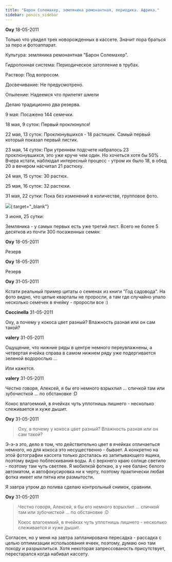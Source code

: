 ```yaml
---
title: "Барон Солемахер, земляника ремонантная, периодика. Африка."
sidebar: ponics_sidebar
---
```


**Oxy** 18-05-2011

Только что увидел трех новорожденных в кассете. Значит пора браться за перо и фотоаппарат.

Культура: земляника ремонантная "Барон Солемахер".

Гидропонная система: Периодическое затопление в трубах.

Раствор: Под вопросом.

Досвечивание: Не предусмотрено.

Опыление: Надеемся что прилетят шмели

Делаю традиционно два резерва.

9 мая: Посажено 144 семечки.

18 мая, 9 суток: Первый проклюнулся!

22 мая, 13 суток: Проклюнувшихся - 18 растишек. Самый первый который показал первый листик.

23 мая, 14 суток: При утреннем подсчете набралось 23 проклюнувшихся, это уже круче чем один. Но хочеться хотя бы 50% . Вчера кстати, наблюдал интересный процесс - утром их было 18, в обед 20 а вечером насчитал 21 растюху. 

24 мая, 15 суток: 30 растюх.

25 мая, 16 суток: 32 растюхи.

31 мая, 22 сутки: Пока без изменений в количестве, групповое фото.

[![](/imagehost/thumbs/1092.jpg)](https://t.me/ponics_ru_files/5367){:target="_blank"}

3 июня, 25 сутки:

Земляника - у самых первых есть уже третий лист. Всего не более 5 десятков из почти 300 посаженных семян:



**Oxy** 18-05-2011

Резерв


**Oxy** 18-05-2011

Резерв


**Oxy** 31-05-2011

Кстати реальный пример цитаты о семенах из книги "Год садовода". На фото видно, что целые кварталы не проросли, а там где случайно упало несколько семечек в ячейку - проросли все :)


**Coccinella** 31-05-2011

Оху, а почему у кокоса цвет разный? Влажность разная или он сам такой?


**valery** 31-05-2011

Ощущение, что нижние ряды в центре немного переувлажнены, а четвертая ячейка справа в самом нижнем ряду уже подергивается зеленой водорослью ...

Или кажется.


**valery** 31-05-2011

Честно говоря, Алексей, я бы его немного взрыхлил ... спичкой там или зубочисткой ... по обстановке :D

Кокос влагоемкий, в ячейках чуть уплотнишь лишнего - несколько слеживается и хуже дышит.


**Oxy** 31-05-2011

> Оху, а почему у кокоса цвет разный? Влажность разная или он сам такой?

Э-э-э это, дело в том, что действительно цвет в ячейках отличаеться немного, но для кокоса это несущественно - бывает. А конкретно на этой фотографии кассета только досталась из запитывающего ящика, поэтому видно поблескивания воды. А с верхнего краю солнце светило - поэтому там чуть светлее. Я мобилкой фоткаю, а у нее баланс белого автоматом, и автофокусировка ни к черту, поэтому практически любая фотка имеет или пятна или размытости.

Я завтра утром до полива сделаю контрольный снимок, сравним.


**Oxy** 31-05-2011

> Честно говоря, Алексей, я бы его немного взрыхлил ... спичкой там или зубочисткой ... по обстановке :D
> 
> Кокос влагоемкий, в ячейках чуть уплотнишь лишнего - несколько слеживается и хуже дышит.

Согласен, но у меня на завтра запланирована пересадка - рассадка с целью оптимизации использования ячеек, поэтому, думаю оно там походу и разрыхлиться. Хотя некоторая запрессованость присутствует, перестарался когда набивал кассету.


